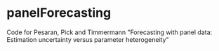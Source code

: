 # panelForecasting
Code for Pesaran, Pick and Timmermann "Forecasting with panel data: Estimation uncertainty versus parameter heterogeneity"
